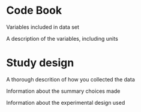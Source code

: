 
# Code Book #

Variables included in data set

A description of the variables, including units

# Study design #

A thorough descrition of how you collected the data



Information about the summary choices made

Information about the experimental design used


